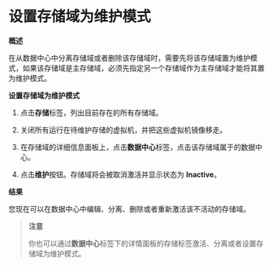 # 设置存储域为维护模式

**概述**

在从数据中心中分离存储域或者删除该存储域时，需要先将该存储域置为维护模式，如果该存储域是主存储域，必须先指定另一个存储域作为主存储域才能将其置为维护模式。

**设置存储域为维护模式**

1. 点击**存储**标签，列出目前存在的所有存储域。

2. 关闭所有运行在待维护存储的虚拟机，并把这些虚拟机镜像移走。

3. 在存储域的详细信息面板上，点击**数据中心**标签，点击该存储域属于的数据中心。

4. 点击**维护**按钮。存储域将会被取消激活并显示状态为 **Inactive**。

**结果**

您现在可以在数据中心中编辑、分离、删除或者重新激活该不活动的存储域。

> **注意**
>
> 你也可以通过**数据中心**标签下的详情面板的存储标签激活、分离或者设置存储域为维护模式。
